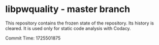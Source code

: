 # libpwquality - master branch

This repository contains the frozen state of the repository.
Its history is cleared. It is used only for static code
analysis with Codacy.

Commit Time: 1725501875